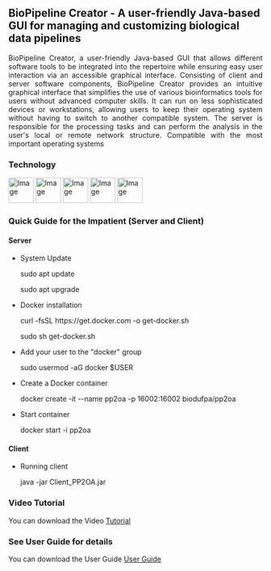 ## BioPipeline Creator - A user-friendly Java-based GUI for managing and customizing biological data pipelines
<p align="justify"> BioPipeline Creator, a user-friendly Java-based GUI that allows different software tools to be integrated into the repertoire while ensuring easy user interaction via an accessible graphical interface. Consisting of client and server software components, BioPipeline Creator provides an intuitive graphical interface that simplifies the use of various bioinformatics tools for users without advanced computer skills. It can run on less sophisticated devices or workstations, allowing users to keep their operating system without having to switch to another compatible system. The server is responsible for the processing tasks and can perform the analysis in the user's local or remote network structure. Compatible with the most important operating systems<p>

### Technology
<image src="https://github.com/allanverasce/allanverasce/assets/25986290/e9eef5db-3d9e-419d-bc31-c29c16076146" alt="Image" width="50"/>
<image src="https://github.com/allanverasce/allanverasce/assets/25986290/3f178481-786d-4e6f-b46f-7e10732e9ca8" alt="Image" width="50"/>
<image src="https://github.com/allanverasce/allanverasce/assets/25986290/edfd02bc-1396-47a8-886f-c52d10508b0d" alt="Image" width="50"/>
<image src="https://github.com/allanverasce/bpc/assets/25986290/ec57d394-ea98-4755-b6ea-e95acec67aa0" alt="Image" width="50"/>
<image src="https://github.com/allanverasce/bpc/assets/25986290/0f2e354d-7a51-4b7a-b04a-fa8f9189d301" alt="Image" width="50"/>

### Quick Guide for the Impatient (Server and Client)
#### Server
* System Update
  <p>sudo apt update</p>
  <p>sudo apt upgrade</p>

* Docker installation
  <p>curl -fsSL https://get.docker.com -o get-docker.sh</p>
  <p>sudo sh get-docker.sh</p>

* Add your user to the "docker" group
  <p>sudo usermod -aG docker $USER</p>

* Create a Docker container
  <p>docker create -it --name pp2oa -p 16002:16002 biodufpa/pp2oa</p>

* Start container 
  <p>docker start -i pp2oa</p>

#### Client
* Running client
  <p>java -jar Client_PP2OA.jar</p>

### Video Tutorial 
You can download the Video [Tutorial](doc/BioPipelineCreator_Tutorial.mp4)

### See User Guide for details
You can download the User Guide [User Guide](doc/UserGuide.pdf)
